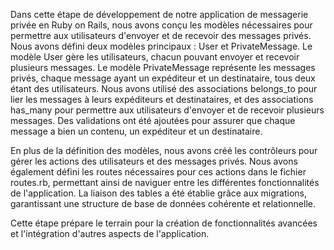 Dans cette étape de développement de notre application de messagerie privée en Ruby on Rails, nous avons conçu les modèles nécessaires pour permettre aux utilisateurs d'envoyer et de recevoir des messages privés. Nous avons défini deux modèles principaux : User et PrivateMessage. Le modèle User gère les utilisateurs, chacun pouvant envoyer et recevoir plusieurs messages. Le modèle PrivateMessage représente les messages privés, chaque message ayant un expéditeur et un destinataire, tous deux étant des utilisateurs. Nous avons utilisé des associations belongs_to pour lier les messages à leurs expéditeurs et destinataires, et des associations has_many pour permettre aux utilisateurs d'envoyer et de recevoir plusieurs messages. Des validations ont été ajoutées pour assurer que chaque message a bien un contenu, un expéditeur et un destinataire.

En plus de la définition des modèles, nous avons créé les contrôleurs pour gérer les actions des utilisateurs et des messages privés. Nous avons également défini les routes nécessaires pour ces actions dans le fichier routes.rb, permettant ainsi de naviguer entre les différentes fonctionnalités de l'application. La liaison des tables a été établie grâce aux migrations, garantissant une structure de base de données cohérente et relationnelle.

Cette étape prépare le terrain pour la création de fonctionnalités avancées et l'intégration d'autres aspects de l'application.